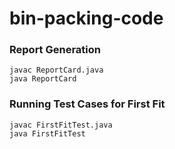 # bin-packing-code
### Report Generation
    javac ReportCard.java
    java ReportCard
### Running Test Cases for First Fit
    javac FirstFitTest.java
    java FirstFitTest